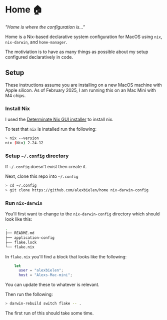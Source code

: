# Home 🏠

_"Home is where the configuration is..."_

Home is a Nix-based declarative system configuration for MacOS using `nix`, `nix-darwin`, and `home-manager`. 

The motiviation is to have as many things as possible about my setup configured declaratively in code. 

## Setup

These instructions assume you are installing on a new MacOS machine with Apple silicon. As of February 2025, I am running this on an Mac Mini with M4 chips.

### Install Nix

I used the [Determinate Nix GUI installer](https://docs.determinate.systems/getting-started/individuals/#install) to install nix. 

To test that `nix` is installed run the following: 

``` bash
> nix --version
nix (Nix) 2.24.12
```

### Setup `~/.config` directory

If `~/.config` doesn't exist then create it. 

Next, clone this repo into `~/.config` 

``` bash
> cd ~/.config 
> git clone https://github.com/alexbielen/home nix-darwin-config
```

### Run `nix-darwin` 

You'll first want to change to the `nix-darwin-config` directory which should look like this:

``` bash
.
├── README.md
├── application-config
├── flake.lock
└── flake.nix
```

In `flake.nix` you'll find a block that looks like the following:

```nix
    let
      user = "alexbielen";
      host = "Alexs-Mac-mini";
```

You can update these to whatever is relevant. 

Then run the following: 

```bash
> darwin-rebuild switch flake -- .
```

The first run of this should take some time.    









